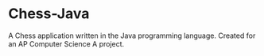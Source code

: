 # Chess-Java
A Chess application written in the Java programming language. Created for an AP Computer Science A project.
